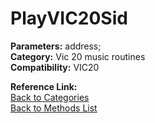 # PlayVIC20Sid

**Parameters:** address;  
**Category:** Vic 20 music routines  
**Compatibility:** VIC20  

**Reference Link:**  
[Back to Categories](../categories/vic_20_music_routines.md)  
[Back to Methods List](../../SUMMARY.md)
